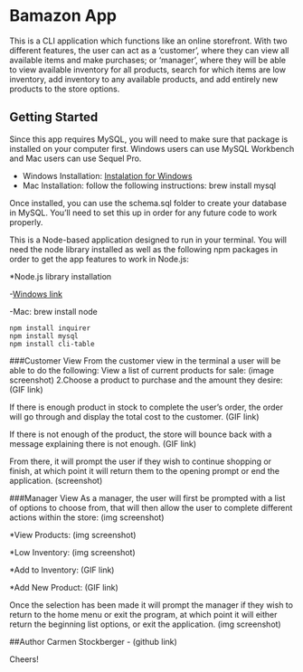 # Bamazon App
This is a CLI application which functions like an online storefront. With two different features, the user can act as a ‘customer’, where they can view all available items and make purchases; or ‘manager’, where they will be able to view available inventory for all products, search for which items are low inventory, add inventory to any available products, and add entirely new products to the store options.

## Getting Started
Since this app requires MySQL, you will need to make sure that package is installed on your computer first. Windows users can use MySQL Workbench and Mac users can use Sequel Pro.
* Windows Installation:
[Instalation for Windows](https://dev.mysql.com/downloads/installer/)
* Mac Installation:
follow the following instructions:
    brew install mysql

Once installed, you can use the schema.sql folder to create your database in MySQL. You’ll need to set this up in order for any future code to work properly.


This is a Node-based application designed to run in your terminal. You will need the node library installed as well as the following npm packages in order to get the app features to work in Node.js:

*Node.js library installation

  -[Windows link](https://nodejs.org/en/)

  -Mac:
      brew install node

    npm install inquirer
    npm install mysql
    npm install cli-table


###Customer View
From the customer view in the terminal a user will be able to do the following:
View a list of current products for sale:
(image screenshot)
2.Choose a product to purchase and the amount they desire:
(GIF link)

If there is enough product in stock to complete the user’s order, the order will go through and display the total cost to the customer.
(GIF link)

If there is not enough of the product, the store will bounce back with a message explaining there is not enough.
(GIF link)

From there, it will prompt the user if they wish to continue shopping or finish, at which point it will return them to the opening prompt or end the application.
(screenshot)

###Manager View
As a manager, the user will first be prompted with a list of options to choose from, that will then allow the user to complete different actions within the store:
(img screenshot)
 
*View Products:
(img screenshot)

*Low Inventory:
(img screenshot)

*Add to Inventory:
(GIF link)

*Add New Product:
(GIF link)

Once the selection has been made it will prompt the manager if they wish to return to the home menu or exit the program, at which point it will either return the beginning list options, or exit the application.
(img screenshot)

##Author
Carmen Stockberger - (github link)

Cheers!
